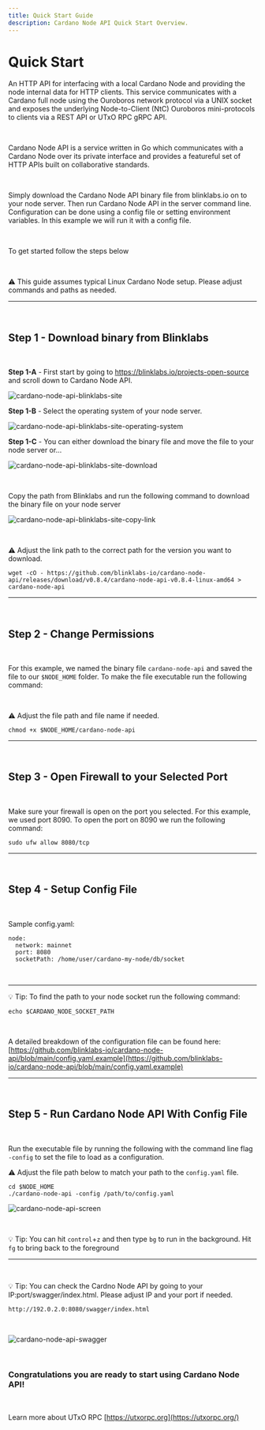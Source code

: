 ```yaml
---
title: Quick Start Guide
description: Cardano Node API Quick Start Overview.
---
```


# Quick Start

An HTTP API for interfacing with a local Cardano Node and providing the node internal data for HTTP clients. This service communicates with a Cardano full node using the Ouroboros network protocol via a UNIX socket and exposes the underlying Node-to-Client (NtC) Ouroboros mini-protocols to clients via a REST API or UTxO RPC gRPC API.

<br>

Cardano Node API is a service written in Go which communicates with a Cardano Node over its private interface and provides a featureful set of HTTP APIs built on collaborative standards.

<br>

Simply download the Cardano Node API binary file from blinklabs.io on to your node server. Then run Cardano Node API in the server command line. Configuration can be done using a config file or setting environment variables. In this example we will run it with a config file.

<br>

To get started follow the steps below

<br>

⚠️ This guide assumes typical Linux Cardano Node setup. Please adjust commands and paths as needed.

***

<br>

## Step 1 - Download binary from Blinklabs  
<br>

**Step 1-A** - First start by going to <a href="https://blinklabs.io/projects-open-source" target="_blank">https://blinklabs.io/projects-open-source</a> and scroll down to Cardano Node API.  

![cardano-node-api-blinklabs-site](/cardano-node-api-blinklabs-site.png)
<br>

**Step 1-B** - Select the operating system of your node server.  

![cardano-node-api-blinklabs-site-operating-system](/cardano-node-api-blinklabs-site-operating-system.png)
<br>

**Step 1-C** - You can either download the binary file and move the file to your node server or...  

![cardano-node-api-blinklabs-site-download](/cardano-node-api-blinklabs-site-download.png)

<br>

Copy the path from Blinklabs and run the following command to download the binary file on your node server  

![cardano-node-api-blinklabs-site-copy-link](/cardano-node-api-blinklabs-site-copy-link.png)

<br>

⚠️ Adjust the link path to the correct path for the version you want to download. 

```
wget -cO - https://github.com/blinklabs-io/cardano-node-api/releases/download/v0.8.4/cardano-node-api-v0.8.4-linux-amd64 > cardano-node-api
```

***

<br>

## Step 2 - Change Permissions

<br>

For this example, we named the binary file `cardano-node-api` and saved the file to our `$NODE_HOME` folder. To make the file executable run the following command:

<br>

⚠️ Adjust the file path and file name if needed. 

```
chmod +x $NODE_HOME/cardano-node-api
```

***

<br>

## Step 3 - Open Firewall to your Selected Port

<br>

Make sure your firewall is open on the port you selected. For this example, we used port 8090. To open the port on 8090 we run the following command:

```
sudo ufw allow 8080/tcp
```

***

<br>

## Step 4 - Setup Config File

<br>

Sample config.yaml:

```
node:
  network: mainnet
  port: 8080
  socketPath: /home/user/cardano-my-node/db/socket
```

<br>

***

💡 Tip: To find the path to your node socket run the following command:

```
echo $CARDANO_NODE_SOCKET_PATH
```

<br>

A detailed breakdown of the configuration file can be found here: [https://github.com/blinklabs-io/cardano-node-api/blob/main/config.yaml.example](https://github.com/blinklabs-io/cardano-node-api/blob/main/config.yaml.example)


***

<br>

## Step 5 - Run Cardano Node API With Config File

<br>

Run the executable file by running the following with the command line flag `-config` to set the file to load as a configuration.

⚠️ Adjust the file path below to match your path to the `config.yaml` file.

```
cd $NODE_HOME
./cardano-node-api -config /path/to/config.yaml
```

![cardano-node-api-screen](/cardano-node-api-screen.png)

<br>

💡 Tip: You can hit `control`+`z` and then type `bg` to run in the background. Hit `fg` to bring back to the foreground

***

<br>


💡 Tip: You can check the Cardno Node API by going to your IP:port/swagger/index.html. Please adjust IP and your port if needed.

```
http://192.0.2.0:8080/swagger/index.html
```

<br>

![cardano-node-api-swagger](/cardano-node-api-swagger.png)

<br>

### Congratulations you are ready to start using Cardano Node API!

<br>

Learn more about UTxO RPC [https://utxorpc.org](https://utxorpc.org/)


